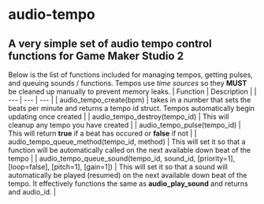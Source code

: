 # audio-tempo
A very simple set of audio tempo control functions for Game Maker Studio 2
---

Below is the list of functions included for managing tempos, getting pulses, and queuing sounds / functions. Tempos use *time sources* so they **MUST** be cleaned up manually to prevent memory leaks.
| Function | Description |
| --- | --- | --- |
| audio_tempo_create(bpm) | takes in a number that sets the beats per minute and returns a tempo id struct. Tempos automatically begin updating once created | 
| audio_tempo_destroy(tempo_id) | This will cleanup any tempo you have created |
| audio_tempo_pulse(tempo_id) | This will return **true** if a beat has occured or **false** if not |
| audio_tempo_queue_method(tempo_id, method) | This will set it so that a function will be automatically called on the next available down beat of the tempo |
| audio_tempo_queue_sound(tempo_id, sound_id, [priority=1], [loop=false], [pitch=1], [gain=1]) | This will set it so that a sound will automatically be played (resumed) on the next available down beat of the tempo. It effectively functions the same as **audio_play_sound** and returns and audio_id. |

